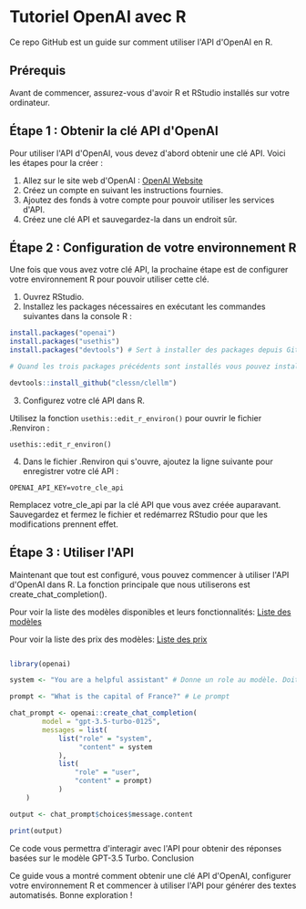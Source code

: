 # Tutoriel OpenAI avec R

Ce repo GitHub est un guide sur comment utiliser l'API d'OpenAI en R.

## Prérequis

Avant de commencer, assurez-vous d'avoir R et RStudio installés sur votre ordinateur.

## Étape 1 : Obtenir la clé API d'OpenAI

Pour utiliser l'API d'OpenAI, vous devez d'abord obtenir une clé API. Voici les étapes pour la créer :

1. Allez sur le site web d'OpenAI : [OpenAI Website](https://www.openai.com/)
2. Créez un compte en suivant les instructions fournies.
3. Ajoutez des fonds à votre compte pour pouvoir utiliser les services d'API.
4. Créez une clé API et sauvegardez-la dans un endroit sûr.

## Étape 2 : Configuration de votre environnement R

Une fois que vous avez votre clé API, la prochaine étape est de configurer votre environnement R pour pouvoir utiliser cette clé.

1. Ouvrez RStudio.
2. Installez les packages nécessaires en exécutant les commandes suivantes dans la console R :

```R
install.packages("openai")
install.packages("usethis")
install.packages("devtools") # Sert à installer des packages depuis GitHub

# Quand les trois packages précédents sont installés vous pouvez installer le package clellm

devtools::install_github("clessn/clellm")
```

3. Configurez votre clé API dans R. 

Utilisez la fonction `usethis::edit_r_environ()` pour ouvrir le fichier .Renviron :

`usethis::edit_r_environ()`

4. Dans le fichier .Renviron qui s'ouvre, ajoutez la ligne suivante pour enregistrer votre clé API :

`OPENAI_API_KEY=votre_cle_api`

Remplacez votre_cle_api par la clé API que vous avez créée auparavant. Sauvegardez et fermez le fichier et redémarrez RStudio pour que les modifications prennent effet.

## Étape 3 : Utiliser l'API

Maintenant que tout est configuré, vous pouvez commencer à utiliser l'API d'OpenAI dans R. La fonction principale que nous utiliserons est create_chat_completion().

Pour voir la liste des modèles disponibles et leurs fonctionnalités: [Liste des modèles](https://platform.openai.com/docs/models)


Pour voir la liste des prix des modèles: [Liste des prix](https://openai.com/pricing)

```R

library(openai)

system <- "You are a helpful assistant" # Donne un role au modèle. Doit être clair et concis

prompt <- "What is the capital of France?" # Le prompt

chat_prompt <- openai::create_chat_completion(
        model = "gpt-3.5-turbo-0125",
        messages = list(
            list("role" = "system",
                 "content" = system
            ),
            list(
                "role" = "user",
                "content" = prompt)
            )
    )

output <- chat_prompt$choices$message.content

print(output)

```

Ce code vous permettra d'interagir avec l'API pour obtenir des réponses basées sur le modèle GPT-3.5 Turbo.
Conclusion

Ce guide vous a montré comment obtenir une clé API d'OpenAI, configurer votre environnement R et commencer à utiliser l'API pour générer des textes automatisés. Bonne exploration !
